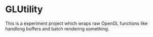 # GLUtility

This is a experiment project which wraps raw OpenGL functions like handlong buffers and batch rendering something.
